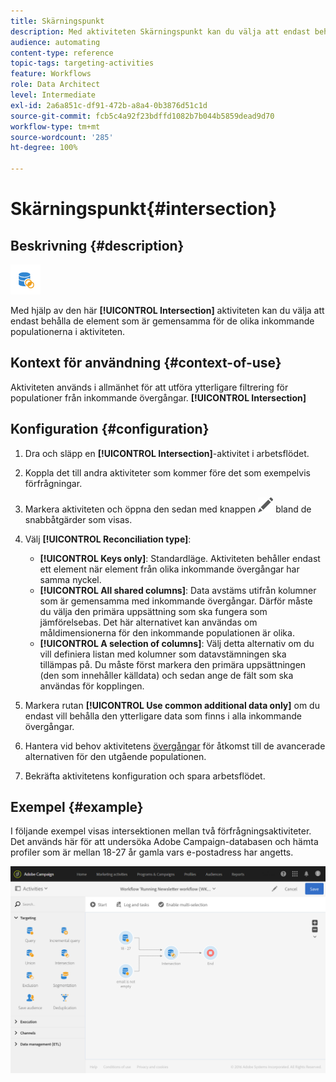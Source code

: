 ```yaml
---
title: Skärningspunkt
description: Med aktiviteten Skärningspunkt kan du välja att endast behålla de element som är gemensamma för de olika inkommande populationerna i aktiviteten.
audience: automating
content-type: reference
topic-tags: targeting-activities
feature: Workflows
role: Data Architect
level: Intermediate
exl-id: 2a6a851c-df91-472b-a8a4-0b3876d51c1d
source-git-commit: fcb5c4a92f23bdffd1082b7b044b5859dead9d70
workflow-type: tm+mt
source-wordcount: '285'
ht-degree: 100%

---
```


# Skärningspunkt{#intersection}

## Beskrivning {#description}

![](assets/intersection.png)

Med hjälp av den här **[!UICONTROL Intersection]** aktiviteten kan du välja att endast behålla de element som är gemensamma för de olika inkommande populationerna i aktiviteten.

## Kontext för användning {#context-of-use}

Aktiviteten används i allmänhet för att utföra ytterligare filtrering för populationer från inkommande övergångar. **[!UICONTROL Intersection]**

## Konfiguration {#configuration}

1. Dra och släpp en **[!UICONTROL Intersection]**-aktivitet i arbetsflödet.
1. Koppla det till andra aktiviteter som kommer före det som exempelvis förfrågningar.
1. Markera aktiviteten och öppna den sedan med knappen ![](assets/edit_darkgrey-24px.png) bland de snabbåtgärder som visas.
1. Välj **[!UICONTROL Reconciliation type]**:

   * **[!UICONTROL Keys only]**: Standardläge. Aktiviteten behåller endast ett element när element från olika inkommande övergångar har samma nyckel.
   * **[!UICONTROL All shared columns]**: Data avstäms utifrån kolumner som är gemensamma med inkommande övergångar. Därför måste du välja den primära uppsättning som ska fungera som jämförelsebas. Det här alternativet kan användas om måldimensionerna för den inkommande populationen är olika.
   * **[!UICONTROL A selection of columns]**: Välj detta alternativ om du vill definiera listan med kolumner som datavstämningen ska tillämpas på. Du måste först markera den primära uppsättningen (den som innehåller källdata) och sedan ange de fält som ska användas för kopplingen.

1. Markera rutan **[!UICONTROL Use common additional data only]** om du endast vill behålla den ytterligare data som finns i alla inkommande övergångar.
1. Hantera vid behov aktivitetens [övergångar](../../automating/using/activity-properties.md) för åtkomst till de avancerade alternativen för den utgående populationen.
1. Bekräfta aktivitetens konfiguration och spara arbetsflödet.

## Exempel {#example}

I följande exempel visas intersektionen mellan två förfrågningsaktiviteter. Det används här för att undersöka Adobe Campaign-databasen och hämta profiler som är mellan 18-27 år gamla vars e-postadress har angetts.

![](assets/wkf_intersection_example.png)
